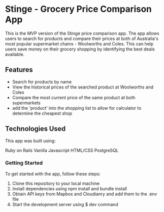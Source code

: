 # Stinge - Grocery Price Comparison App
This is the MVP version of the Stinge price comparison app.
The app allows users to search for products and compare their prices at both of Australia's most popular supermarket chains - Woolworths and Coles. 
This can help users save money on their grocery shopping by identifying the best deals available.

## Features
- Search for products by name
- View the historical prices of the searched product at Woolworths and Coles
- Compare the most current price of the same product at both supermarkets
- add the 'product' into the shopping list to allow for calculator to determine the cheapest shop


## Technologies Used
This app was built using:

Ruby on Rails
Vanilla Javascript
HTML/CSS
PostgreSQL

### Getting Started
To get started with the app, follow these steps:

1. Clone this repository to your local machine
2. Install dependencies using npm install and bundle install
3. Obtain API keys from Mapbox and Cloudianry and add them to the .env file
4. Start the development server using $ dev command
